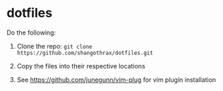 # dotfiles
Do the following:

1) Clone the repo: `git clone https://github.com/shangothrax/dotfiles.git`

2) Copy the files into their respective locations

3) See https://github.com/junegunn/vim-plug for vim plugin installation
